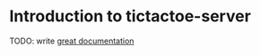 # Introduction to tictactoe-server

TODO: write [great documentation](http://jacobian.org/writing/what-to-write/)
